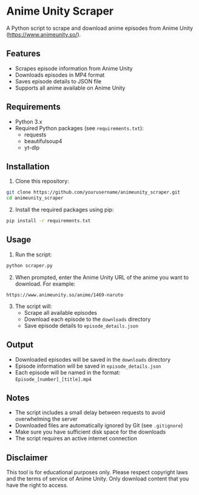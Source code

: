 # Anime Unity Scraper

A Python script to scrape and download anime episodes from Anime Unity (https://www.animeunity.so/).

## Features

- Scrapes episode information from Anime Unity
- Downloads episodes in MP4 format
- Saves episode details to JSON file
- Supports all anime available on Anime Unity

## Requirements

- Python 3.x
- Required Python packages (see `requirements.txt`):
  - requests
  - beautifulsoup4
  - yt-dlp

## Installation

1. Clone this repository:
```bash
git clone https://github.com/yourusername/animeunity_scraper.git
cd animeunity_scraper
```

2. Install the required packages using pip:
```bash
pip install -r requirements.txt
```

## Usage

1. Run the script:
```bash
python scraper.py
```

2. When prompted, enter the Anime Unity URL of the anime you want to download. For example:
```
https://www.animeunity.so/anime/1469-naruto
```

3. The script will:
   - Scrape all available episodes
   - Download each episode to the `downloads` directory
   - Save episode details to `episode_details.json`

## Output

- Downloaded episodes will be saved in the `downloads` directory
- Episode information will be saved in `episode_details.json`
- Each episode will be named in the format: `Episode_[number]_[title].mp4`

## Notes

- The script includes a small delay between requests to avoid overwhelming the server
- Downloaded files are automatically ignored by Git (see `.gitignore`)
- Make sure you have sufficient disk space for the downloads
- The script requires an active internet connection

## Disclaimer

This tool is for educational purposes only. Please respect copyright laws and the terms of service of Anime Unity. Only download content that you have the right to access. 
